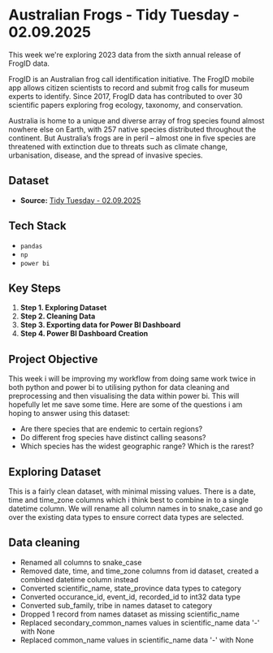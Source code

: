 # Australian Frogs - Tidy Tuesday - 02.09.2025
This week we're exploring 2023 data from the sixth annual release of FrogID data.

FrogID is an Australian frog call identification initiative. The FrogID mobile app allows citizen scientists to record and submit frog calls for museum experts to identify. Since 2017, FrogID data has contributed to over 30 scientific papers exploring frog ecology, taxonomy, and conservation.

Australia is home to a unique and diverse array of frog species found almost nowhere else on Earth, with 257 native species distributed throughout the continent. But Australia’s frogs are in peril – almost one in five species are threatened with extinction due to threats such as climate change, urbanisation, disease, and the spread of invasive species.

## Dataset
* **Source:** [Tidy Tuesday - 02.09.2025](https://github.com/rfordatascience/tidytuesday/blob/main/data/2025/2025-09-02/)

## Tech Stack
* `pandas`
* `np`
* `power bi`

## Key Steps
1. **Step 1. Exploring Dataset**
2. **Step 2. Cleaning Data**
3. **Step 3. Exporting data for Power BI Dashboard**
4. **Step 4. Power BI Dashboard Creation**

## Project Objective
This week i will be improving my workflow from doing same work twice in both python and power bi to utilising python for data cleaning and preprocessing and then visualising the data within power bi. This will hopefully let me save some time. Here are some of the questions i am hoping to answer using this dataset: 

* Are there species that are endemic to certain regions?
* Do different frog species have distinct calling seasons?
* Which species has the widest geographic range? Which is the rarest?

## Exploring Dataset
This is a fairly clean dataset, with minimal missing values. There is a date, time and time_zone columns which i think best to combine in to a single datetime column. We will rename all column names in to snake_case and go over the existing data types to ensure correct data types are selected. 

## Data cleaning
* Renamed all columns to snake_case
* Removed date, time, and time_zone columns from id dataset, created a combined datetime column instead
* Converted scientific_name, state_province data types to category
* Converted occurance_id, event_id, recorded_id to int32 data type
* Converted sub_family, tribe in names dataset to category
* Dropped 1 record from names dataset as missing scientific_name
* Replaced secondary_common_names values in scientific_name data '-' with None
* Replaced common_name values in scientific_name data '-' with None